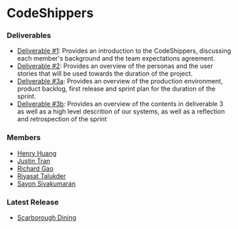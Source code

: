 # CodeShippers

### Deliverables

- [Deliverable #1](deliverables/CSCC01_Team03_Deliverable01.pdf): Provides an introduction to the CodeShippers, discussing each member's background and the team expectations agreement.
- [Deliverable #2](deliverables/CSCC01_Team03_Deliverable02.pdf): Provides an overview of the personas and the user stories that will be used towards the duration of the project.
- [Deliverable #3a](deliverables/CSCC01_Team03_Deliverable03.pdf): Provides an overview of the production environment, product backlog, first release and sprint plan for the duration of the sprint.
- [Deliverable #3b](deliverables/CSCC01_Team03_Deliverable3b.pdf): Provides an overview of the contents in deliverable 3 as well as a high level descrition of our systems, as well as a reflection and retrospection of the sprint
### Members

- [Henry Huang](https://github.com/henryhhuang)
- [Justin Tran](https://github.com/DapperQuokka)
- [Richard Gao](https://github.com/Specttt)
- [Riyasat Talukder](https://github.com/RiyasatTalukder)
- [Sayon Sivakumaran](https://github.com/sayonsivakumaran)

### Latest Release

- [Scarborough Dining](https://scarborough-dining-v1.herokuapp.com/)

